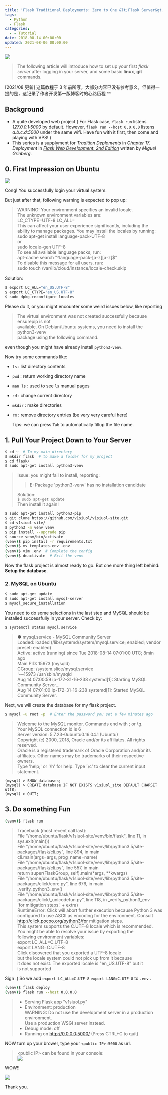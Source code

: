 ```yaml
---
title: 'Flask Traditional Deployments: Zero to One &lt;Flask Server&gt;'
tags:
  - Python
  - Flask
categories:
  - - Tutorial
date: 2018-08-14 00:00:00
updated: 2021-08-06 00:00:00
---
```



<img src="/Flask-Traditional-Deployments-Zero-to-One-Flask-Server/Flask_Traditional_Deployments_Zero_to_One_Flask_Server_avatar.png">

> The following article will introduce how to set up your first *flask server* after logging in your server, and some basic **linux**, **git** commands. 

<!-- more -->

[2021/08 更新] 这篇教程于 3 年前所写，大部分内容已没有参考意义，但值得一提的是，这记录了作者开发第一版博客时的心路历程 ^^

## Background 

- A quite developed web project ( For Flask case, `flask run` listens *127.0.0.1:5000* by default. However, `flask run --host 0.0.0.0` listens *a.b.c.d:5000*  under the same wifi. Have fun with it first, then come and playing with VPS! )
- This series is a supplyment for *Tradition Deploments* in *Chapter 17. Deployment* in *[Flask Web Development, 2nd Edition][url_flask_web_dev]* written by *Miguel Grinberg*. 

## 0. First Impression on Ubuntu 

<img src="/Flask-Traditional-Deployments-Zero-to-One-Flask-Server/ubuntu_login.png">

Cong! You successfully login your virtual system.

But just after that, following warning is expected to pop up: 

> WARNING! Your environment specifies an invalid locale.  
>  The unknown environment variables are:  
>    LC_CTYPE=UTF-8 LC_ALL=  
>  This can affect your user experience significantly, including the  
>  ability to manage packages. You may install the locales by running:  
>    sudo apt-get install language-pack-UTF-8  
> ​     or  
>    sudo locale-gen UTF-8  
> To see all available language packs, run:  
>    apt-cache search "^language-pack-[a-z][a-z]$"  
> To disable this message for all users, run:  
>    sudo touch /var/lib/cloud/instance/locale-check.skip

Solution:

```bash
$ export LC_ALL="en_US.UTF-8"
$ export LC_CTYPE="en_US.UTF-8"
$ sudo dpkg-reconfigure locales
```

Please do it, or you might encounter some weird issues below, like reporting 

> The virtual environment was not created successfully because ensurepip is not  
> available.  On Debian/Ubuntu systems, you need to install the python3-venv  
> package using the following command.

even though you might have already install `python3-venv`. 

Now try some commands like:

- `ls` : list directory contents 

- `pwd` : return working directory name 

- `man ls` : used to see `ls` manual pages

- `cd` : change current directory

- `mkdir` : make directories 

- `rm` : remove directory entries (be very very careful here)

  Tips: we can press `Tab` to automatically fillup the file name. 

## 1. Pull Your Project Down to Your Server

```bash
$ cd ~  # To my main directory 
$ mkdir flask  # to make a folder for my project 
$ cd flask/ 
$ sudo apt-get install python3-venv 
```

> Issue: you might fail to install, reporting:  
>> E: Package 'python3-venv' has no installation candidate
>
> Solution:  
> `$ sudo apt-get update `  
> Then install it again! 

```bash
$ sudo apt-get install python3-pip 
$ git clone https://github.com/v1siuol/v1siuol-site.git 
$ cd v1siuol-site/ 
$ python3 -m venv venv 
$ pip install --upgrade pip
$ source venv/bin/activate
(venv)$ pip install -r requirements.txt 
(venv)$ mv templates.env .env 
(venv)$ vim .env  # Complete the config 
(venv)$ deactivate  # Exit the venv
```

Now the flask project is almost ready to go. But one more thing left behind: **Setup the database**. 

### 2. MySQL on Ubuntu

```bash
$ sudo apt-get update
$ sudo apt-get install mysql-server
$ mysql_secure_installation
```

You need to do some selections in the last step and MySQL should be installed successfully in your server. Check by:

```bash
$ systemctl status mysql.service
```

> ● mysql.service - MySQL Community Server  
>    Loaded: loaded (/lib/systemd/system/mysql.service; enabled; vendor preset: enabled)  
>    Active: active (running) since Tue 2018-08-14 07:01:00 UTC; 8min ago  
>  Main PID: 15973 (mysqld)  
>    CGroup: /system.slice/mysql.service  
> ​                  └─15973 /usr/sbin/mysqld  
> Aug 14 07:00:59 ip-172-31-16-238 systemd[1]: Starting MySQL Community Server...  
> Aug 14 07:01:00 ip-172-31-16-238 systemd[1]: Started MySQL Community Server.

Next, we will create the database for my flask project. 

``` bash
$ mysql -u root -p  # Enter the password you set a few minutes ago
```

> Welcome to the MySQL monitor.  Commands end with ; or \g.  
> Your MySQL connection id is 6  
> Server version: 5.7.23-0ubuntu0.16.04.1 (Ubuntu)  
> Copyright (c) 2000, 2018, Oracle and/or its affiliates. All rights reserved.  
> Oracle is a registered trademark of Oracle Corporation and/or its  
> affiliates. Other names may be trademarks of their respective  
> owners.  
> Type 'help;' or '\h' for help. Type '\c' to clear the current input statement.

```mysql
(mysql) > SHOW databases;
(mysql) > CREATE database IF NOT EXISTS v1siuol_site DEFAULT CHARSET utf8;
(mysql) > QUIT;
```

## 3. Do something Fun

```bash
(venv)$ flask run
```

> Traceback (most recent call last):  
>   File "/home/ubuntu/flask/v1siuol-site/venv/bin/flask", line 11, in <module>  
> ​    sys.exit(main())  
>   File "/home/ubuntu/flask/v1siuol-site/venv/lib/python3.5/site-packages/flask/cli.py", line 894, in main  
> ​    cli.main(args=args, prog_name=name)  
>   File "/home/ubuntu/flask/v1siuol-site/venv/lib/python3.5/site-packages/flask/cli.py", line 557, in main  
> ​    return super(FlaskGroup, self).main(*args, **kwargs)  
>   File "/home/ubuntu/flask/v1siuol-site/venv/lib/python3.5/site-packages/click/core.py", line 676, in main  
> ​    _verify_python3_env()  
>   File "/home/ubuntu/flask/v1siuol-site/venv/lib/python3.5/site-packages/click/_unicodefun.py", line 118, in _verify_python3_env  
> ​    'for mitigation steps.' + extra)  
> RuntimeError: Click will abort further execution because Python 3 was configured to use ASCII as encoding for the environment.  Consult http://click.pocoo.org/python3/for mitigation steps.  
> This system supports the C.UTF-8 locale which is recommended.  
> You might be able to resolve your issue by exporting the  
> following environment variables:  
>   export LC_ALL=C.UTF-8  
>   export LANG=C.UTF-8  
> Click discovered that you exported a UTF-8 locale  
> but the locale system could not pick up from it because  
> it does not exist.  The exported locale is "en_US.UTF-8" but it  
> is not supported

Sign :( So we add `export LC_ALL=C.UTF-8` `export LANG=C.UTF-8` to `.env` .

```bash
(venv)$ flask deploy
(venv)$ flask run --host 0.0.0.0
```

>  * Serving Flask app "v1siuol.py"  
>  * Environment: production  
>    WARNING: Do not use the development server in a production environment.  
>    Use a production WSGI server instead.  
>  * Debug mode: off  
>  * Running on http://0.0.0.0:5000/ (Press CTRL+C to quit)

NOW turn up your brower, type your `<public IP>:5000` as url. 

> &lt;public IP&gt; can be found in your console:  
> <img src="/Flask-Traditional-Deployments-Zero-to-One-Flask-Server/aws_public_ip.png">

WOW!!

<img src="/Flask-Traditional-Deployments-Zero-to-One-Flask-Server/flask_own_server.png">

Thank you.

[url_flask_web_dev]: https://www.oreilly.com/library/view/flask-web-development/9781491991725/
